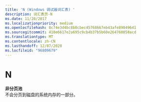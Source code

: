 ```yaml
---
title: 'N (Windows 调试器词汇表) '
description: 词汇表页-N
ms.date: 11/28/2017
ms.localizationpriority: medium
ms.openlocfilehash: 8c74e3d4bc8b8cbec45768667eb43afe89049641
ms.sourcegitcommit: 418e6617e2a695c9cb4b37b5b60e264760858acd
ms.translationtype: MT
ms.contentlocale: zh-CN
ms.lasthandoff: 12/07/2020
ms.locfileid: "96809679"
---
```

# <a name="n"></a>N


<span id="nonpaged_pool"></span><span id="NONPAGED_POOL"></span>**非分页池**  
不会分页到磁盘的系统内存的一部分。

 

 





